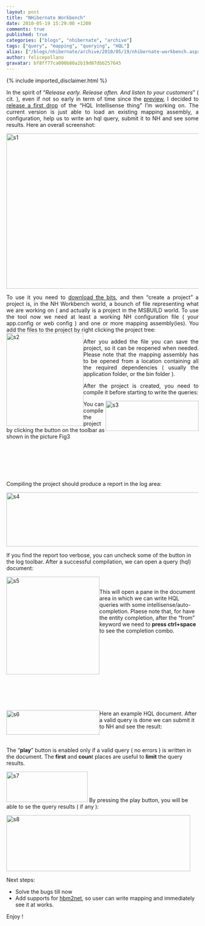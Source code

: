 ```yaml
---
layout: post
title: "NHibernate Workbench"
date: 2010-05-19 15:29:00 +1200
comments: true
published: true
categories: ["blogs", "nhibernate", "archive"]
tags: ["query", "mapping", "querying", "HQL"]
alias: ["/blogs/nhibernate/archive/2010/05/19/nhibernate-workbench.aspx"]
author: felicepollano
gravatar: bf8ff77ca000b80a2b19d07dbb257645
---
```

{% include imported_disclaimer.html %}
<p align="justify">In the spirit of &ldquo;<i>Release early. Release often. And listen to your customers</i>&rdquo; ( cit. ), even if not so early in term of time since the <a href="http://www.felicepollano.com/2010/04/22/SomeProgressWithHqlIntellisense.aspx">preview</a>, I decided to <a href="http://sourceforge.net/projects/faticalabshqled/files/">release a first drop</a> of the &ldquo;HQL Intellisense thing&rdquo; I&rsquo;m working on. The current version is just able to load an existing mapping assembly, a configuration, help us to write an hql query, submit it to NH and see some results. Here an overall screenshot: </p>
<p><a href="/cfs-file.ashx/__key/CommunityServer.Blogs.Components.WeblogFiles/nhibernate/s1_5F00_6D3E666D.png"><img style="border-right-width: 0px; display: inline; border-top-width: 0px; border-bottom-width: 0px; border-left-width: 0px" title="s1" alt="s1" src="/cfs-file.ashx/__key/CommunityServer.Blogs.Components.WeblogFiles/nhibernate/s1_5F00_thumb_5F00_55E33C2F.png" border="0" width="580" height="407" /></a></p>
<p align="justify">To use it you need to <a href="http://sourceforge.net/projects/faticalabshqled/files/" target="_blank">download the bits</a>, and then &ldquo;create a project&rdquo; a project is, in the NH Workbench world, a bounch of file representing what we are working on ( and actually is a project in the MSBUILD world. To use the tool now we need at least a working NH configuration file ( your app.config or web config ) and one or more mapping assembly(ies). You add the files to the project by right clicking the project tree:<a href="/cfs-file.ashx/__key/CommunityServer.Blogs.Components.WeblogFiles/nhibernate/s2_5F00_63199F75.png"><img style="border-right-width: 0px; display: inline; border-top-width: 0px; border-bottom-width: 0px; margin-left: 0px; border-left-width: 0px; margin-right: 0px" title="s2" alt="s2" src="/cfs-file.ashx/__key/CommunityServer.Blogs.Components.WeblogFiles/nhibernate/s2_5F00_thumb_5F00_0E7DC070.png" align="left" border="0" width="202" height="244" /></a> </p>
<p align="justify">After you added the file you can save the project, so it can be reopened when needed. Please note that the mapping assembly has to be opened from a location containing all the required dependencies ( usually the application folder, or the bin folder ).</p>
<p align="justify">After the project is created, you need to compile it before starting to write the queries:</p>
<p align="justify"><a href="/cfs-file.ashx/__key/CommunityServer.Blogs.Components.WeblogFiles/nhibernate/s3_5F00_0B1C28C8.png"><img style="border-right-width: 0px; display: inline; border-top-width: 0px; border-bottom-width: 0px; margin-left: 0px; border-left-width: 0px; margin-right: 0px" title="s3" alt="s3" src="/cfs-file.ashx/__key/CommunityServer.Blogs.Components.WeblogFiles/nhibernate/s3_5F00_thumb_5F00_740DA78B.png" align="right" border="0" width="244" height="79" /></a> </p>
<p>You can compile the project by clicking the button on the toolbar as shown in the picture Fig3</p>
<p>&nbsp;</p>
<p>&nbsp;</p>
<p>&nbsp;</p>
<p>Compiling the project should produce a report in the log area:</p>
<p><a href="/cfs-file.ashx/__key/CommunityServer.Blogs.Components.WeblogFiles/nhibernate/s4_5F00_1F71C886.png"><img style="border-right-width: 0px; display: inline; border-top-width: 0px; border-bottom-width: 0px; border-left-width: 0px" title="s4" alt="s4" src="/cfs-file.ashx/__key/CommunityServer.Blogs.Components.WeblogFiles/nhibernate/s4_5F00_thumb_5F00_1C7C63D3.png" border="0" width="572" height="142" /></a> </p>
<p>If you find the report too verbose, you can uncheck some of the button in the log toolbar. After a successful compilation, we can open a query (hql) document:</p>
<p><a href="/cfs-file.ashx/__key/CommunityServer.Blogs.Components.WeblogFiles/nhibernate/s5_5F00_38C9A5F3.png"><img style="border-right-width: 0px; display: inline; border-top-width: 0px; border-bottom-width: 0px; margin-left: 0px; border-left-width: 0px; margin-right: 0px" title="s5" alt="s5" src="/cfs-file.ashx/__key/CommunityServer.Blogs.Components.WeblogFiles/nhibernate/s5_5F00_thumb_5F00_15B93483.png" align="left" border="0" width="244" height="256" /></a> </p>
<p>&nbsp;</p>
<p>This will open a pane in the document area in which we can write HQL queries with some intellisense/auto-completion. Plaese note that, for have the entity completion, after the &ldquo;from&rdquo; keyword we need to <b>press ctrl+space</b> to see the completion combo.</p>
<p>&nbsp;</p>
<p>&nbsp;</p>
<p>&nbsp;</p>
<p>&nbsp;</p>
<p>&nbsp;</p>
<p>&nbsp;</p>
<p><a href="/cfs-file.ashx/__key/CommunityServer.Blogs.Components.WeblogFiles/nhibernate/s6_5F00_2B536D20.png"><img style="border-right-width: 0px; display: inline; border-top-width: 0px; border-bottom-width: 0px; margin-left: 0px; border-left-width: 0px; margin-right: 0px" title="s6" alt="s6" src="/cfs-file.ashx/__key/CommunityServer.Blogs.Components.WeblogFiles/nhibernate/s6_5F00_thumb_5F00_018FF22D.png" align="left" border="0" width="244" height="64" /></a> </p>
<p>Here an example HQL document. After a valid query is done we can submit it to NH and see the result:</p>
<p>&nbsp;</p>
<p>The &ldquo;<b>play</b>&rdquo; button is enabled only if a valid query ( no errors ) is written in the document. The<b> first</b> and <b>coun</b>t places are useful to<b> limit</b> the query results.</p>
<p><a href="/cfs-file.ashx/__key/CommunityServer.Blogs.Components.WeblogFiles/nhibernate/s7_5F00_3E6473FF.png"><img style="border-right-width: 0px; display: inline; border-top-width: 0px; border-bottom-width: 0px; border-left-width: 0px" title="s7" alt="s7" src="/cfs-file.ashx/__key/CommunityServer.Blogs.Components.WeblogFiles/nhibernate/s7_5F00_thumb_5F00_09E3A1B7.png" border="0" width="213" height="80" /></a> By pressing the play button, you will be able to se the query results ( if any ):</p>
<p><a href="/cfs-file.ashx/__key/CommunityServer.Blogs.Components.WeblogFiles/nhibernate/s8_5F00_59D95035.png"><img style="border-right-width: 0px; display: inline; border-top-width: 0px; border-bottom-width: 0px; border-left-width: 0px" title="s8" alt="s8" src="/cfs-file.ashx/__key/CommunityServer.Blogs.Components.WeblogFiles/nhibernate/s8_5F00_thumb_5F00_03F8D851.png" border="0" width="482" height="147" /></a> </p>
<p>Next steps:</p>
<ul>
<li>Solve the bugs till now </li>
<li>Add supports for <a href="/media/p/546.aspx" target="_blank">hbm2net</a>, so user can write mapping and immediately see it at works. </li>
</ul>
<p>Enjoy !</p>

